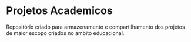 # Projetos Academicos

Repositório criado para armazenamento e compartilhamento dos projetos de maior escopo criados no ambito educacional.
 
